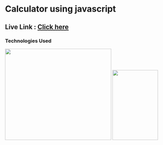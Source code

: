 <H1> Calculator using javascript</H1>
<h2>Live Link : <a href="https://avinashkp-calculator.netlify.app/" > Click here</a></h2>
<h3>Technologies Used</h3>
 <img src="https://upload.wikimedia.org/wikipedia/commons/thumb/1/10/CSS3_and_HTML5_logos_and_wordmarks.svg/1187px-CSS3_and_HTML5_logos_and_wordmarks.svg.png?20150111171555" height="300px" width="350px">
 <img src="https://mpng.subpng.com/20180411/cvq/kisspng-javascript-html-computer-software-web-browser-watermark-5acdbd54ac19f7.4484983215234327887049.jpg" height="230px" width="150px">
 

